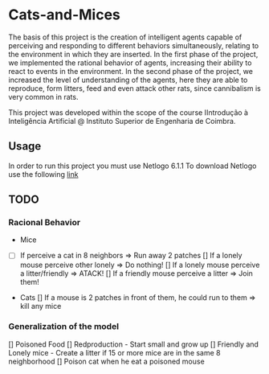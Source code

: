 # Cats-and-Mices
The basis of this project is the creation of intelligent agents capable of perceiving and responding to different behaviors simultaneously, relating to the environment in which they are inserted.
In the first phase of the project, we implemented the rational behavior of agents, increasing their ability to react to events in the environment.
In the second phase of the project, we increased the level of understanding of the agents, here they are able to reproduce, form litters, feed and even attack other rats, since cannibalism is very common in rats.

This project was developed within the scope of the course IIntrodução à Inteligência Artificial @ Instituto Superior de Engenharia de Coimbra.

## Usage
In order to run this project you must use Netlogo 6.1.1
To download Netlogo use the following [link](https://ccl.northwestern.edu/netlogo/)

## TODO
### Racional Behavior
* Mice
- [ ] If perceive a cat in 8 neighbors => Run away 2 patches
[] If a lonely mouse perceive other lonely => Do nothing!
[] If a lonely mouse perceive a litter/friendly => ATACK!
[] If a friendly mouse perceive a litter => Join them!

* Cats
[] If a mouse is 2 patches in front of them, he could run to them => kill any mice

### Generalization of the model
[] Poisoned Food
[] Redproduction
    - Start small and grow up
[] Friendly and Lonely mice
    - Create a litter if 15 or more mice are in the same 8 neighborhood
[]  Poison cat when he eat a poisoned mouse
